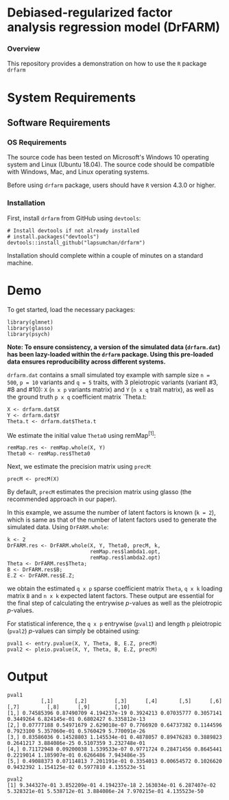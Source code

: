 # Debiased-regularized factor analysis regression model (DrFARM)

### Overview
This repository provides a demonstration on how to use the `R` package `drfarm`

# System Requirements

## Software Requirements

### OS Requirements

The source code has been tested on Microsoft's Windows 10 operating system and Linux (Ubuntu 18.04). The source code should be compatible with Windows, Mac, and Linux operating systems.

Before using `drfarm` package, users should have `R` version 4.3.0 or higher.

### Installation  

First, install `drfarm` from GitHub using `devtools`:  

    # Install devtools if not already installed
    # install.packages("devtools") 
    devtools::install_github("lapsumchan/drfarm")
    
Installation should complete within a couple of minutes on a standard machine.

# Demo

To get started, load the necessary packages:

```
library(glmnet)
library(glasso)
library(psych)
```

**Note: To ensure consistency, a version of the simulated data (`drfarm.dat`) has been lazy-loaded within the `drfarm` package. Using this pre-loaded data ensures reproducibility across different systems.**

`drfarm.dat` contains a small simulated toy example with sample size `n = 500`, `p = 10` variants and `q = 5` traits, with 3 pleiotropic variants (variant #3, #8 and #10): `X` (`n x p` variants matrix) and `Y` (`n x q` trait matrix), as well as the ground truth `p x q` coefficient matrix `Theta.t:

```
X <- drfarm.dat$X
Y <- drfarm.dat$Y
Theta.t <- drfarm.dat$Theta.t
```

We estimate the initial value `Theta0` using remMap<sup>[1]</sup>:
```
remMap.res <- remMap.whole(X, Y)
Theta0 <- remMap.res$Theta0
```

Next, we estimate the precision matrix using `precM`:
```
precM <- precM(X)
```
By default, `precM` estimates the precision matrix using glasso (the recommended approach in our paper).

In this example, we assume the number of latent factors is known (`k = 2`), which is same as that of the number of latent factors used to generate the simulated data. Using `DrFARM.whole`:
```
k <- 2
DrFARM.res <- DrFARM.whole(X, Y, Theta0, precM, k, 
                           remMap.res$lambda1.opt, 
                           remMap.res$lambda2.opt)
Theta <- DrFARM.res$Theta;
B <- DrFARM.res$B; 
E.Z <- DrFARM.res$E.Z;
```
we obtain the estimated `q x p` sparse coefficient matrix `Theta`, `q x k` loading matrix `B` and `n x k` expected latent factors. These output are essential for the final step of calculating the entrywise *p*-values as well as the pleiotropic *p*-values.

For statistical inference, the `q x p` entrywise (`pval1`) and length `p` pleiotropic (`pval2`) *p*-values can simply be obtained using:
```
pval1 <- entry.pvalue(X, Y, Theta, B, E.Z, precM)
pval2 <- pleio.pvalue(X, Y, Theta, B, E.Z, precM)
```

# Output
```
pval1
           [,1]       [,2]         [,3]      [,4]       [,5]      [,6]      [,7]         [,8]      [,9]        [,10]
[1,] 0.74585396 0.87490709 4.194237e-19 0.3924213 0.07035777 0.3057141 0.3449264 6.824145e-01 0.6802427 6.335812e-13
[2,] 0.07777188 0.54971679 2.629018e-07 0.7766920 0.64737382 0.1144596 0.7923100 5.357060e-01 0.5760429 5.770091e-26
[3,] 0.83586036 0.14528803 1.145534e-01 0.4878057 0.89476283 0.3889823 0.2641217 3.884086e-25 0.5107359 3.232748e-01
[4,] 0.71172948 0.09200038 1.539533e-07 0.9771724 0.28471456 0.8645441 0.2219014 1.185907e-01 0.6266486 7.943486e-35
[5,] 0.49088373 0.07114813 7.201191e-01 0.3354013 0.00654572 0.1026620 0.9432392 1.154125e-02 0.5977810 4.135523e-51

pval2
[1] 9.344327e-01 3.852209e-01 4.194237e-18 2.163034e-01 6.287407e-02 5.328321e-01 5.538712e-01 3.884086e-24 7.970215e-01 4.135523e-50
```
